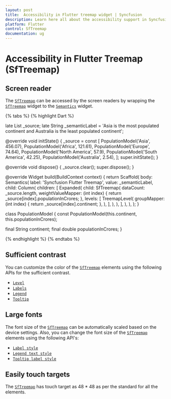 ```yaml
---
layout: post
title:  Accessibility in Flutter treemap widget | Syncfusion
description: Learn here all about the accessibility support in Syncfusion Flutter treemap (SfTreemap) widget and how to customize it.
platform: Flutter
control: SfTreemap
documentation: ug
---
```


# Accessibility in Flutter Treemap (SfTreemap)

## Screen reader

The [`SfTreemap`](https://pub.dev/documentation/syncfusion_flutter_treemap/latest/treemap/SfTreemap-class.html) can be accessed by the screen readers by wrapping the [`SfTreemap`](https://pub.dev/documentation/syncfusion_flutter_treemap/latest/treemap/SfTreemap-class.html) widget to the [`Semantics`](https://api.flutter.dev/flutter/widgets/Semantics-class.html) widget.

{% tabs %}
{% highlight Dart %}

late List<PopulationModel> _source;
late String _semanticLabel = 'Asia is the most populated continent and Australia is the least populated continent';

@override
void initState() {
   _source = const <PopulationModel>[
      PopulationModel('Asia', 456.07),
      PopulationModel('Africa', 121.61),
      PopulationModel('Europe', 74.64),
      PopulationModel('North America', 57.9),
      PopulationModel('South America', 42.25),
      PopulationModel('Australia', 2.54),
   ];
   super.initState();
}

@override
void dispose() {
  _source.clear();
  super.dispose();
}

@override
Widget build(BuildContext context) {
  return Scaffold(
     body: Semantics(
        label: 'Syncfusion Flutter Treemap',
        value: _semanticLabel,
        child: Column(
          children: [
            Expanded(
              child: SfTreemap(
                dataCount: _source.length,
                weightValueMapper: (int index) {
                  return _source[index].populationInCrores;
                },
                levels: [
                  TreemapLevel(
                    groupMapper: (int index) {
                      return _source[index].continent;
                    },
                  ),
                ],
              ),
            ),
          ],
        ),
      ),
   );
}

class PopulationModel {
  const PopulationModel(this.continent, this.populationInCrores);

  final String continent;
  final double populationInCrores;
}

{% endhighlight %}
{% endtabs %}

## Sufficient contrast

You can customize the color of the [`SfTreemap`](https://pub.dev/documentation/syncfusion_flutter_treemap/latest/treemap/SfTreemap-class.html) elements using the following APIs for the sufficient contrast.

* [`Level`](https://help.syncfusion.com/flutter/treemap/color-customization#level-color)
* [`Labels`](https://help.syncfusion.com/flutter/treemap/labels)
* [`Legend`](https://help.syncfusion.com/flutter/treemap/legend#icon-and-text-customization)
* [`Tooltip`](https://help.syncfusion.com/flutter/treemap/tooltip#appearance-customization)

## Large fonts

The font size of the [`SfTreemap`](https://pub.dev/documentation/syncfusion_flutter_treemap/latest/treemap/SfTreemap-class.html) can be automatically scaled based on the device settings. Also, you can change the font size of the [`SfTreemap`](https://pub.dev/documentation/syncfusion_flutter_treemap/latest/treemap/SfTreemap-class.html) elements using the following API's:

* [`Label style`](https://help.syncfusion.com/flutter/treemap/labels#add-labels)
* [`Legend text style`](https://help.syncfusion.com/flutter/treemap/legend#text-style)
* [`Tooltip label style`](https://help.syncfusion.com/flutter/treemap/tooltip#tooltip-for-the-tiles)

## Easily touch targets

The [`SfTreemap`](https://pub.dev/documentation/syncfusion_flutter_treemap/latest/treemap/SfTreemap-class.html) has touch target as 48 * 48 as per the standard for all the elements.
